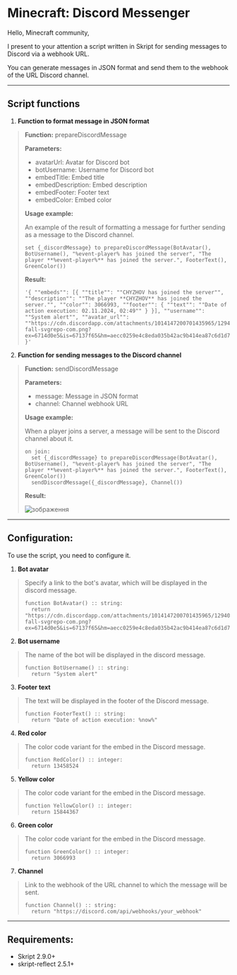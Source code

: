 # Minecraft: Discord Messenger

Hello, Minecraft community,

I present to your attention a script written in Skript for sending messages to Discord via a webhook URL.

You can generate messages in JSON format and send them to the webhook of the URL Discord channel. 

___

## Script functions
1. **Function to format message in JSON format**
> **Function:** prepareDiscordMessage
> 
> **Parameters:**
> - avatarUrl: Avatar for Discord bot
> - botUsername: Username for Discord bot
> - embedTitle: Embed title
> - embedDescription: Embed description
> - embedFooter: Footer text
> - embedColor: Embed color
> 
> **Usage example:**
>
> An example of the result of formatting a message for further sending as a message to the Discord channel.
> 
> ```
> set {_discordMessage} to prepareDiscordMessage(BotAvatar(), BotUsername(), "%event-player% has joined the server", "The player **%event-player%** has joined the server.", FooterText(), GreenColor())
> ```
>
> **Result:**
>
> ```
> '{ ""embeds"": [{ ""title"": ""CHYZHOV has joined the server"", ""description"": ""The player **CHYZHOV** has joined the server."", ""color"": 3066993, ""footer"": { ""text"": ""Date of action execution: 02.11.2024, 02:49"" } }], ""username"": ""System alert"", ""avatar_url"": ""https://cdn.discordapp.com/attachments/1014147200701435965/1294052865836318791/star-fall-svgrepo-com.png?ex=6714d0e5&is=67137f65&hm=aecc0259e4c8eda035b42ac9b414ea87c6d1d7e82a23fa21a3519273ef64ded3&"" }'
> ```

2. **Function for sending messages to the Discord channel**
> **Function:** sendDiscordMessage
> 
> **Parameters:**
>   - message: Message in JSON format
>   - channel: Channel webhook URL
> 
> **Usage example:**
>
> When a player joins a server, a message will be sent to the Discord channel about it.
> 
> ```
> on join:
>   set {_discordMessage} to prepareDiscordMessage(BotAvatar(), BotUsername(), "%event-player% has joined the server", "The player **%event-player%** has joined the server.", FooterText(), GreenColor())
>   sendDiscordMessage({_discordMessage}, Channel())
> ```
>
> **Result:**
> 
> ![зображення](https://github.com/user-attachments/assets/09cc89fe-87d4-4547-b309-cd5a54e3b0d1)

___

## Configuration:
To use the script, you need to configure it.

1. **Bot avatar**
> Specify a link to the bot's avatar, which will be displayed in the discord message.
>
> ```
> function BotAvatar() :: string:
>   return "https://cdn.discordapp.com/attachments/1014147200701435965/1294052865836318791/star-fall-svgrepo-com.png?ex=6714d0e5&is=67137f65&hm=aecc0259e4c8eda035b42ac9b414ea87c6d1d7e82a23fa21a3519273ef64ded3&"
> ```

2. **Bot username**
> The name of the bot will be displayed in the discord message.
> 
> ```
> function BotUsername() :: string:
>   return "System alert"
> ```

3. **Footer text**
> The text will be displayed in the footer of the Discord message.
> 
> ```
> function FooterText() :: string:
>   return "Date of action execution: %now%"
> ```

4. **Red color**
> The color code variant for the embed in the Discord message.
> 
> ```
> function RedColor() :: integer:
>   return 13458524
> ```

5. **Yellow color**
> The color code variant for the embed in the Discord message.
> 
> ```
> function YellowColor() :: integer:
>   return 15844367
> ```

6. **Green color**
> The color code variant for the embed in the Discord message.
> 
> ```
> function GreenColor() :: integer:
>   return 3066993
> ```

7. **Channel**
> Link to the webhook of the URL channel to which the message will be sent.
> 
> ```
> function Channel() :: string:
>   return "https://discord.com/api/webhooks/your_webhook"
> ```

___

## Requirements:
* Skript 2.9.0+
* skript-reflect 2.5.1+
